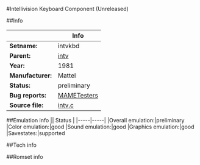 #Intellivision Keyboard Component (Unreleased)

##Info

||Info|
|-----|-----|
|**Setname:**|intvkbd
|**Parent:**|[intv](intv.md)
|**Year:**|1981
|**Manufacturer:**|Mattel
|**Status:**|preliminary
|**Bug reports:**|[MAMETesters](http://mametesters.org/view_all_set.php?type=1&temporary=y&search=intv.c)
|**Source file:**|[intv.c](https://github.com/mamedev/mame/blob/master/src/mess/drivers/intv.c)

##Emulation info
|| Status |
|-----|-----|
|Overall emulation:|preliminary
|Color emulation:|good
|Sound emulation:|good
|Graphics emulation:|good
|Savestates:|supported

##Tech info

##Romset info

<!--- START OF EDITED COMMENT DO NOT TOUCH TEXT ABOVE-->
